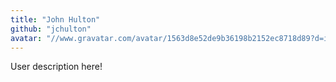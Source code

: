 ```yaml
---
title: "John Hulton"
github: "jchulton"
avatar: "//www.gravatar.com/avatar/1563d8e52de9b36198b2152ec8718d89?d=identicon"
---
```


User description here!
